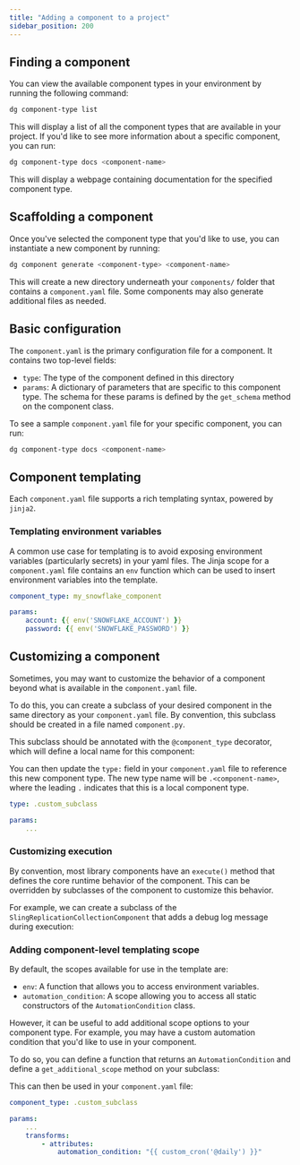```yaml
---
title: "Adding a component to a project"
sidebar_position: 200
---
```


## Finding a component

You can view the available component types in your environment by running the following command:

```bash
dg component-type list
```

This will display a list of all the component types that are available in your project. If you'd like to see more information about a specific component, you can run:

```bash
dg component-type docs <component-name>
```

This will display a webpage containing documentation for the specified component type.

## Scaffolding a component

Once you've selected the component type that you'd like to use, you can instantiate a new component by running:

```bash
dg component generate <component-type> <component-name>
```

This will create a new directory underneath your `components/` folder that contains a `component.yaml` file. Some components may also generate additional files as needed.

## Basic configuration

The `component.yaml` is the primary configuration file for a component. It contains two top-level fields:

- `type`: The type of the component defined in this directory
- `params`: A dictionary of parameters that are specific to this component type. The schema for these params is defined by the `get_schema` method on the component class.

To see a sample `component.yaml` file for your specific component, you can run:

```bash
dg component-type docs <component-name>
```

## Component templating

Each `component.yaml` file supports a rich templating syntax, powered by `jinja2`.

### Templating environment variables

A common use case for templating is to avoid exposing environment variables (particularly secrets) in your yaml files. The Jinja scope for a `component.yaml` file contains an `env` function which can be used to insert environment variables into the template.

```yaml
component_type: my_snowflake_component

params:
    account: {{ env('SNOWFLAKE_ACCOUNT') }}
    password: {{ env('SNOWFLAKE_PASSWORD') }}
```

## Customizing a component

Sometimes, you may want to customize the behavior of a component beyond what is available in the `component.yaml` file.

To do this, you can create a subclass of your desired component in the same directory as your `component.yaml` file. By convention, this subclass should be created in a file named `component.py`.

This subclass should be annotated with the `@component_type` decorator, which will define a local name for this component:


<CodeExample path="docs_beta_snippets/docs_beta_snippets/guides/components/custom-subclass/basic-subclass.py" language="python" />

You can then update the `type:` field in your `component.yaml` file to reference this new component type. The new type name will be `.<component-name>`, where the leading `.` indicates that this is a local component type.

```yaml
type: .custom_subclass

params:
    ...
```

### Customizing execution

By convention, most library components have an `execute()` method that defines the core runtime behavior of the component. This can be overridden by subclasses of the component to customize this behavior.

For example, we can create a subclass of the `SlingReplicationCollectionComponent` that adds a debug log message during execution:

<CodeExample path="docs_beta_snippets/docs_beta_snippets/guides/components/custom-subclass/debug-mode.py" language="python" />


### Adding component-level templating scope

By default, the scopes available for use in the template are:

- `env`: A function that allows you to access environment variables.
- `automation_condition`: A scope allowing you to access all static constructors of the `AutomationCondition` class.

However, it can be useful to add additional scope options to your component type. For example, you may have a custom automation condition that you'd like to use in your component.

To do so, you can define a function that returns an `AutomationCondition` and define a `get_additional_scope` method on your subclass:

<CodeExample path="docs_beta_snippets/docs_beta_snippets/guides/components/custom-subclass/custom-scope.py" language="python" />

This can then be used in your `component.yaml` file:

```yaml
component_type: .custom_subclass

params:
    ...
    transforms:
        - attributes:
            automation_condition: "{{ custom_cron('@daily') }}"
```
